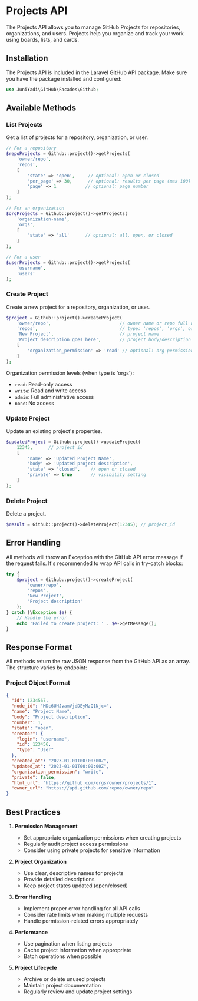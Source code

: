 # Projects API

The Projects API allows you to manage GitHub Projects for repositories, organizations, and users. Projects help you organize and track your work using boards, lists, and cards.

## Installation

The Projects API is included in the Laravel GitHub API package. Make sure you have the package installed and configured:

```php
use JuniYadi\GitHub\Facades\Github;
```

## Available Methods

### List Projects

Get a list of projects for a repository, organization, or user.

```php
// For a repository
$repoProjects = Github::project()->getProjects(
    'owner/repo',
    'repos',
    [
        'state' => 'open',     // optional: open or closed
        'per_page' => 30,      // optional: results per page (max 100)
        'page' => 1           // optional: page number
    ]
);

// For an organization
$orgProjects = Github::project()->getProjects(
    'organization-name',
    'orgs',
    [
        'state' => 'all'      // optional: all, open, or closed
    ]
);

// For a user
$userProjects = Github::project()->getProjects(
    'username',
    'users'
);
```

### Create Project

Create a new project for a repository, organization, or user.

```php
$project = Github::project()->createProject(
    'owner/repo',                          // owner name or repo full name
    'repos',                               // type: 'repos', 'orgs', or 'users'
    'New Project',                         // project name
    'Project description goes here',       // project body/description
    [
        'organization_permission' => 'read' // optional: org permission level
    ]
);
```

Organization permission levels (when type is 'orgs'):

- `read`: Read-only access
- `write`: Read and write access
- `admin`: Full administrative access
- `none`: No access

### Update Project

Update an existing project's properties.

```php
$updatedProject = Github::project()->updateProject(
    12345,      // project_id
    [
        'name' => 'Updated Project Name',
        'body' => 'Updated project description',
        'state' => 'closed',    // open or closed
        'private' => true       // visibility setting
    ]
);
```

### Delete Project

Delete a project.

```php
$result = Github::project()->deleteProject(12345); // project_id
```

## Error Handling

All methods will throw an Exception with the GitHub API error message if the request fails. It's recommended to wrap API calls in try-catch blocks:

```php
try {
    $project = Github::project()->createProject(
        'owner/repo',
        'repos',
        'New Project',
        'Project description'
    );
} catch (\Exception $e) {
    // Handle the error
    echo 'Failed to create project: ' . $e->getMessage();
}
```

## Response Format

All methods return the raw JSON response from the GitHub API as an array. The structure varies by endpoint:

### Project Object Format

```json
{
  "id": 1234567,
  "node_id": "MDc6UHJvamVjdDEyMzQ1Njc=",
  "name": "Project Name",
  "body": "Project description",
  "number": 1,
  "state": "open",
  "creator": {
    "login": "username",
    "id": 123456,
    "type": "User"
  },
  "created_at": "2023-01-01T00:00:00Z",
  "updated_at": "2023-01-01T00:00:00Z",
  "organization_permission": "write",
  "private": false,
  "html_url": "https://github.com/orgs/owner/projects/1",
  "owner_url": "https://api.github.com/repos/owner/repo"
}
```

## Best Practices

1. **Permission Management**

   - Set appropriate organization permissions when creating projects
   - Regularly audit project access permissions
   - Consider using private projects for sensitive information

2. **Project Organization**

   - Use clear, descriptive names for projects
   - Provide detailed descriptions
   - Keep project states updated (open/closed)

3. **Error Handling**

   - Implement proper error handling for all API calls
   - Consider rate limits when making multiple requests
   - Handle permission-related errors appropriately

4. **Performance**

   - Use pagination when listing projects
   - Cache project information when appropriate
   - Batch operations when possible

5. **Project Lifecycle**
   - Archive or delete unused projects
   - Maintain project documentation
   - Regularly review and update project settings
